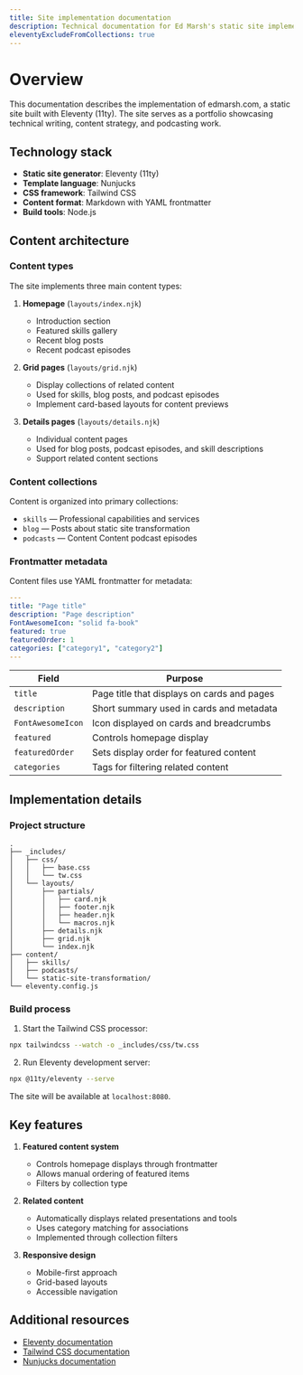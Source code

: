 ```yaml
---
title: Site implementation documentation
description: Technical documentation for Ed Marsh's static site implementation
eleventyExcludeFromCollections: true
---
```


# Overview

This documentation describes the implementation of edmarsh.com, a static site built with Eleventy (11ty). The site serves as a portfolio showcasing technical writing, content strategy, and podcasting work.

## Technology stack

- **Static site generator**: Eleventy (11ty)
- **Template language**: Nunjucks
- **CSS framework**: Tailwind CSS
- **Content format**: Markdown with YAML frontmatter
- **Build tools**: Node.js

## Content architecture

### Content types

The site implements three main content types:

1. **Homepage** (`layouts/index.njk`)
   - Introduction section
   - Featured skills gallery
   - Recent blog posts
   - Recent podcast episodes

2. **Grid pages** (`layouts/grid.njk`)
   - Display collections of related content
   - Used for skills, blog posts, and podcast episodes
   - Implement card-based layouts for content previews

3. **Details pages** (`layouts/details.njk`)
   - Individual content pages
   - Used for blog posts, podcast episodes, and skill descriptions
   - Support related content sections

### Content collections

Content is organized into primary collections:

- `skills` &mdash; Professional capabilities and services
- `blog` &mdash; Posts about static site transformation
- `podcasts` &mdash; Content Content podcast episodes

### Frontmatter metadata

Content files use YAML frontmatter for metadata:

```yaml
---
title: "Page title"
description: "Page description"
FontAwesomeIcon: "solid fa-book"
featured: true
featuredOrder: 1
categories: ["category1", "category2"]
---
```

| Field | Purpose |
|-------|---------|
| `title` | Page title that displays on cards and pages |
| `description` | Short summary used in cards and metadata |
| `FontAwesomeIcon` | Icon displayed on cards and breadcrumbs |
| `featured` | Controls homepage display |
| `featuredOrder` | Sets display order for featured content |
| `categories` | Tags for filtering related content |

## Implementation details

### Project structure

```plaintext
.
├── _includes/
│   ├── css/
│   │   ├── base.css
│   │   └── tw.css
│   └── layouts/
│       ├── partials/
│       │   ├── card.njk
│       │   ├── footer.njk
│       │   ├── header.njk
│       │   └── macros.njk
│       ├── details.njk
│       ├── grid.njk
│       └── index.njk
├── content/
│   ├── skills/
│   ├── podcasts/
│   └── static-site-transformation/
└── eleventy.config.js
```

### Build process

1. Start the Tailwind CSS processor:
```bash
npx tailwindcss --watch -o _includes/css/tw.css
```

2. Run Eleventy development server:
```bash
npx @11ty/eleventy --serve
```

The site will be available at `localhost:8080`.

## Key features

1. **Featured content system**
   - Controls homepage displays through frontmatter
   - Allows manual ordering of featured items
   - Filters by collection type

2. **Related content**
   - Automatically displays related presentations and tools
   - Uses category matching for associations
   - Implemented through collection filters

3. **Responsive design**
   - Mobile-first approach
   - Grid-based layouts
   - Accessible navigation

## Additional resources

- [Eleventy documentation](https://www.11ty.dev/docs/)
- [Tailwind CSS documentation](https://tailwindcss.com/docs)
- [Nunjucks documentation](https://mozilla.github.io/nunjucks/)